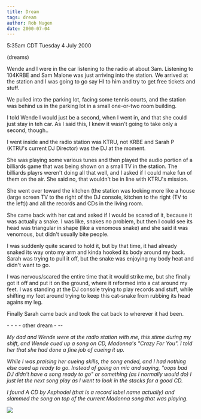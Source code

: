 ```yaml
---
title: Dream
tags: dream
author: Rob Nugen
date: 2000-07-04
---
```


<title></title>
<p class=date>5:35am CDT Tuesday 4 July 2000</p>
<p class=note>(dreams)</p>

<p>Wende and I were in the car listening to the radio at about 3am.
Listening to 104KRBE and Sam Malone was just arriving into the station.
We arrived at the station and I was going to go say HI to him and try
to get free tickets and stuff.

<p>We pulled into the parking lot, facing some tennis courts, and the
station was behind us in the parking lot in a small one-or-two room
building.

<p>I told Wende I would just be a second, when I went in, and that she
could just stay in teh car.  As I said this, I knew it wasn't going to
take only a second, though..


<p>I went inside and the radio station was KTRU, not KRBE and Sarah P
(KTRU's current DJ Director) was the DJ at the moment.

<p>She was playing some various tunes and then played the audio
portion of a billiards game that was being shown on a small TV in the
station.  The billiards playrs weren't doing all that well, and I asked
if I could make fun of them on the air.  She said no, that wouldn't be
in line with KTRU's mission.

<p>She went over toward the kitchen (the station was looking more like
a house (large screen TV to the right of the DJ console, kitchen to
the right (TV to the left)) and all the records and CDs in the living
room.

<p>She came back with her cat and asked if I would be scared of it,
because it was actually a snake.  I was like, snakes no problem, but
then I could see its head was triangular in shape (like a venomous
snake) and she said it was venomous, but didn't usually bite people.

<p>I was suddenly quite scared to hold it, but by that time, it had
already snaked its way onto my arm and kinda hooked its body around my
back.  Sarah was trying to pull it off, but the snake was enjoying my
body heat and didn't want to go.

<p>I was nervous/scared the entire time that it would strike me, but
she finally got it off and put it on the ground, where it reformed
into a cat around my feet.  I was standing at the DJ console trying to
play records and stuff, while shifting my feet around trying to keep
this cat-snake from rubbing its head agains my leg.

<p>Finally Sarah came back and took the cat back to wherever it had
been.</em>

<p>- - - - other dream  - --

<p><em>My dad and Wende were at the radio station with me, this stime
during my shift, and Wende cued up a song on CD, Madonna's "Crazy For
You".  I told her that she had done a fine job of cueing it up.

<p>While I was praising her cueing skills, the song ended, and I had
nothing else cued up ready to go.  Instead of going on mic and saying,
"oops bad DJ didn't have a song ready to go" or something (as I
normally would do) I just let the next song play as I went to look in
the stacks for a good CD.

<p>I found A CD by Asphodel (that is a record label name actually) and
slammed the song on top of the current Madonna song that was playing.</em>

<p><img src='/images/rob/wL-ROB.gif'>
